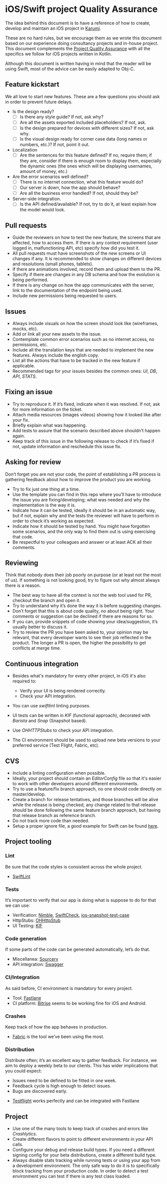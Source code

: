 # iOS/Swift project Quality Assurance

The idea behind this document is to have a reference of how to create, develop and maintain an iOS project in [Karumi](https://karumi.com).

These are no hard rules, but we encourage them as we wrote this document based on our experience doing consultancy projects and in-house project. This document complements the [Project Quality Assurance](https://github.com/Karumi/project-quality-assurance) with all the specifics we follow for iOS projects written in Kotlin.

Although this document is written having in mind that the reader will be using Swift, most of the advice can be easily adapted to Obj-C.

## Feature kickstart

We all love to start new features. These are a few questions you should ask in order to prevent future delays.

* Is the design ready?
  - [ ] Is there any style guide? If not, ask why?
  - [ ] Are all the assets exported included placeholders? If not, ask.
  - [ ] Is the design prepared for devices with different sizes? If not, ask why.
  - [ ] Is the visual design ready for corner case data (long names or numbers, etc.)? If not, point it out.

* Localization
  - [ ] Are the sentences for this feature defined? If no, require them; if they are, consider if there is enough room to display them, especially the dynamic ones (the ones which will be displaying usernames, amount of money, etc.)

* Are the error scenarios well defined?
  - [ ] There is no internet connection, what this feature would do?
  - [ ] Our server is down, how the app should behave?
  - [ ] Are all the business error handled? If not, should they be?

* Server-side integration.
  - [ ] Is the API defined/available? If not, try to do it, at least explain how the model would look.

## Pull requests

* Guide the reviewers on how to test the new feature, the screens that are affected, how to access them. If there is any context requirement (user logged in, malfunctioning API, etc) specify how did you test it.
* All pull requests must have screenshots of the new screens or UI changes if any. It is recommended to show changes on different devices and resolutions (small phones, tablets).
* If there are animations involved, record them and upload them to the PR.
* Specify if there are changes in any DB schema and how the evolution is being performed.
* If there is any change on how the app communicates with the server, link to the documentation of the endpoint being used.
* Include new permissions being requested to users.

## Issues

* Always include visuals on how the screen should look like (wireframes, mocks, etc).
* Add or link all your new assets to the issue.
* Contemplate common error scenarios such as no internet access, no permissions, etc.
* Include all the translation keys that are needed to implement the new features. Always include the english copy.
* List all the actions that have to be tracked in the new feature if applicable.
* Recommended tags for your issues besides the common ones: _UI_, _DB_, _API_, _STATS_.

## Fixing an issue

* Try to reproduce it. If it’s fixed, indicate when it was resolved. If not, ask for more information on the ticket.
* Attach media resources (images videos) showing how it looked like after your fix.
* Briefly explain what was happening.
* Add tests to assure that the scenario described above shouldn’t happen again.
* Keep track of this issue in the following release to check if it’s fixed if not, update information and reschedule this issue fix.

## Asking for review

Don’t forget you are not your code, the point of establishing a PR process is gathering feedback about how to improve the product you are working.

* Try to fix just one thing at a time.
* Use the template you can find in this repo where you’ll have to introduce the issue you are fixing/developing; what was needed and why the implementation is the way it is.
* Indicate how it can be tested, ideally it should be in an automatic way, but if not, explain why and the tests the reviewer will have to perform in order to check it’s working as expected.
* Indicate how it should be tested by hand. You might have forgotten some scenarios, and the only way to find them out is using exercising that code.
* Be respectful to your colleagues and answer or at least ACK all their comments.

## Reviewing

Think that nobody does their job poorly on purpose (or at least not the most of us). If something is not looking good, try to figure out why almost always there is a reason.

* The best way to have all the context is not the web tool used for PR, checkout the branch and open it.
* Try to understand why it’s done the way it is before suggesting changes.
* Don’t forget that this is about code quality, no about being right. Your comments or suggestion can be declined if there are reasons for so.
* If you can, provide snippets of code showing your idea/suggestion, it’s usually better to discuss it.
* Try to review the PR you have been asked to, your opinion may be relevant, that every developer wants to see their job reflected in the product. The longer a PR is open, the higher the possibility to get conflicts at merge time.

## Continuous integration

* Besides what's mandatory for every other project, in iOS it's also required to:
  * Verify your UI is being rendered correctly.
  * Check your API integration.

* You can use _swiftlint_ linting purposes.
* UI tests can be written in _KIF_ (functional approach), decorated with _Barista_ and _Snap_ (Snapshot based).
* Use _OHHTTPStubs_ to check your API integration.
* The CI environment should be used to upload new beta versions to your preferred service (Test Flight, Fabric, etc).

## CVS

* Include a linting configuration when possible.
* Ideally, your project should contain an _EditorConfig_ file so that it's easier to work with other developers around different environments.
* Try to use a feature/fix branch approach, no one should code directly on master/develop.
* Create a branch for release tentatives, and those branches will be alive while the release is being checked, any change related to that release should be done following the same feature branch approach, but having that release branch as reference branch.
* Do not track more code than needed.
* Setup a proper ignore file, a good example for Swift can be found [here](https://github.com/github/gitignore/blob/master/Swift.gitignore).

## Project tooling

### Lint

Be sure that the code styles is consistent across the whole project.

* [SwiftLint](https://github.com/realm/SwiftLint)

### Tests

It’s important to verify that our app is doing what is suppose to do for that we can use:

* Verification: [Nimble](https://github.com/Quick/Nimble), [SwiftCheck](https://github.com/typelift/SwiftCheck), [ios-snapshot-test-case](https://github.com/uber/ios-snapshot-test-case/)
* HttpStubs: [OHHttpStub](https://github.com/AliSoftware/OHHTTPStubs)
* UI Testing: [KIF](https://github.com/kif-framework/KIF)

### Code generation

If some parts of the code can be generated automatically, let’s do that.

* Miscellanea: [Sourcery](https://github.com/krzysztofzablocki/Sourcery)
* API integration: [Swagger](https://github.com/swagger-api/swagger-codegen)

### CI/Integration

As said before, CI environment is mandatory for every project.

* Tool: [Fastlane](https://fastlane.tools)
* CI platform: [Bitrise](https://www.bitrise.io/) seems to be working fine for iOS and Android.

### Crashes

Keep track of how the app behaves in production.

* [Fabric](https://get.fabric.io) is the tool we’ve been using the most.

### Distribution

Distribute often; it’s an excellent way to gather feedback. For instance, we aim to deploy a weekly beta to our clients. This has wider implications that you could expect:

- Issues need to be defined to be fitted in one week.
- Feedback cycle is high enough to detect issues.
- Bugs are discovered early.

* [Testflight](https://developer.apple.com/testflight/) works perfectly and can be integrated with Fastlane

## Project

* Use one of the many tools to keep track of crashes and errors like _Crashlytics_.
* Create different flavors to point to different environments in your API calls.
* Configure your debug and release build types. If you need a different signing config for your beta distributions, create a different build type.
* Always disable stats tracking while running tests or using your app from a development environment. The only safe way to do it is to specifically block tracking from your production code. In order to detect a test environment you can test if there is any test class loaded.